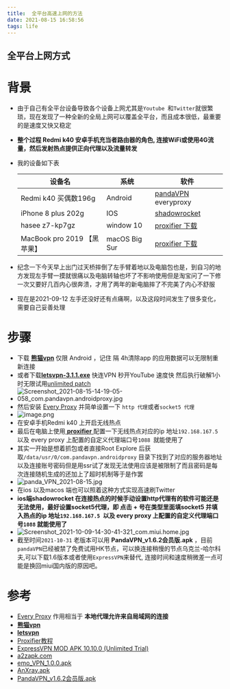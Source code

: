 ```yaml
---
title:  全平台高速上网的方法
date: 2021-08-15 16:58:56
tags: life
---
```


##  全平台上网方式

# 背景
* 由于自己有全平台设备导致各个设备上网尤其是`Youtube `和`Twitter`就很繁琐，现在发现了一种全新的全局上网可以覆盖全平台，而且成本很低，最重要的是速度又快又稳定
* **整个过程 Redmi k40 安卓手机充当者路由器的角色, 连接WiFi或使用4G流量，然后发射热点提供正向代理以及流量转发**

* 我的设备如下表

  | 设备名                      | 系统          | 软件                 |
  | --------------------------- | ------------- | -------------------- |
  | Redmi k40     买偶数196g     | Android       | [pandaVPN](https://github.com/codewindy/Mikrotik-Phicomm-Backup)  everyproxy |
  | iPhone 8 plus          202g | IOS           | [shadowrocket](https://1.v2w.org/ios/)         |
  | hasee z7-kp7gz              | window 10     | [proxifier 下载](https://www.proxifier.com/download/)            |
  | MacBook pro 2019 【黑苹果】   | macOS Big Sur | [proxifier 下载](https://macwk.com/soft/proxifier)           |
* 纪念一下今天早上出门过天桥摔倒了左手臂着地以及电脑包也是，到自习的地方发现左手臂一摸就很痛以及电脑转轴也坏了不影响使用但是淘宝问了一下修一次又要好几百内心很奔溃，才用了两年的新电脑摔了不完美了内心不舒服
* 现在是2021-09-12 左手还没好还有点痛啊，以及这段时间发生了很多变化，需要自己妥善处理

#  步骤
* 下载  [**熊猫vpn**](https://github.com/codewindy/Mikrotik-Phicomm-Backup) 仅限 Android ，记住 隔 4h清除app 的应用数据可以无限制重新连接
*  或者下载[**letsvpn-3.1.1.exe**](https://letsvpn.world/) 快连VPN 秒开YouTube 速度快  然后执行破解1小时无限试用[unlimited patch](https://github.com/codewindy/win-toolbak/blob/master/%E5%BF%AB%E8%BF%9EVPN%E4%B8%80%E9%94%AE%E7%A0%B4%E8%A7%A3%E8%A1%A5%E4%B8%813.0.exe)
* ![Screenshot_2021-08-15-14-19-05-058_com.pandavpn.androidproxy.jpg](https://i.loli.net/2021/08/15/sBKebS27r8Zojd9.jpg)
* 然后安装  [Every Proxy](https://apkpure.com/every-proxy/com.gorillasoftware.everyproxy/download?from=details) 并简单设置一下 `http 代理`或者`socket5 代理`
* ![image.png](https://i.loli.net/2021/08/15/7ROWiqKFtPoaDJn.png)
* 在安卓手机Redmi k40 上开启无线热点
* 最后在电脑上使用[ **proxifier** ](https://www.proxifier.com/download/)配置一下无线热点对应的ip 地址`192.168.167.5 `以及 every proxy 上配置的自定义代理端口号`1088 `就能使用了
* 其实一开始是想着抓包或者直接Root Explore 后获取`/data/usr/0/com.pandavpn.androidproxy` 目录下找到了对应的服务器地址以及连接账号密码但是用ssr试了发现无法使用应该是被限制了而且密码是每次连接随机生成的还加上了超时机制等于是作罢
* ![panda_VPN_2021-08-15.jpg](https://i.loli.net/2021/08/16/QOqDbYjIrzEZfsV.png)
* 在ios 以及macos 端也可以照着这种方式实现高速刷Twitter
* **ios端shadowrocket 在连接热点的时候手动设置http代理有的软件可能还是无法使用，最好设置socket5代理，即 点击 + 号在类型里面填socket5 并填入热点的ip 地址`192.168.167.5 `以及 every proxy 上配置的自定义代理端口号`1088` 就能使用了**
* ![Screenshot_2021-10-09-14-30-41-321_com.miui.home.jpg](https://i.loli.net/2021/10/09/rPvyYt2TSaDg8Ji.jpg)
* 截至时间`2021-10-31` 老版本可以用 **PandaVPN_v1.6.2会员版.apk** ，目前`pandaVPN`已经被禁了免费试用HK节点，可以换连接稍慢的节点乌克兰-哈尔科夫,可以下载1.6版本或者使用`ExpressVPN`来替代, 连接时间和速度稍微差一点可能是换回miui国内版的原因吧。
# 参考
* [Every Proxy](https://www.everyproxy.co.uk/)  作用相当于 **本地代理允许来自局域网的连接**
* [**熊猫vpn**](https://github.com/codewindy/Mikrotik-Phicomm-Backup) 
* [**letsvpn**](https://letsvpn.world/) 
* [Proxifier教程](https://codewindy.github.io/2019/10/14/Proxifier-Setting/)
* [ExpressVPN MOD APK 10.10.0 (Unlimited Trial)](https://apkdone.com/expressvpn/)
* [a2zapk.com](https://a2zapk.com/History/com.expressvpn.vpn/)
* [emo_VPN_1.0.0.apk](https://emo001.club/)
* [AnXray.apk](https://github.com/XTLS/AnXray/releases)
* [PandaVPN_v1.6.2会员版.apk](https://www.mediafire.com/file/uhvk81ptquxdxyj/PandaVPN_v1.6.2会员版.apk/file)

